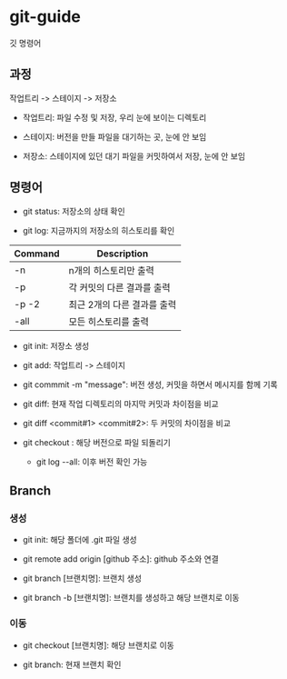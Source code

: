 # git-guide
깃 명령어
## 과정
작업트리 -> 스테이지 -> 저장소
* 작업트리: 파일 수정 및 저장, 우리 눈에 보이는 디렉토리
  
* 스테이지: 버전을 만들 파일을 대기하는 곳, 눈에 안 보임
  
* 저장소: 스테이지에 있던 대기 파일을 커밋하여서 저장, 눈에 안 보임

## 명령어
* git status: 저장소의 상태 확인
  
* git log: 지금까지의 저장소의 히스토리를 확인
  
| Command | Description |
| --- | --- |
| -n | n개의 히스토리만 출력 |
| -p | 각 커밋의 다른 결과를 출력 |
| -p -2 | 최근 2개의 다른 결과를 출력 |
| -all | 모든 히스토리를 출력 |

* git init: 저장소 생성
  
* git add: 작업트리 -> 스테이지
  
* git commmit -m "message": 버전 생성, 커밋을 하면서 메시지를 함께 기록

* git diff: 현재 작업 디렉토리의 마지막 커밋과 차이점을 비교
* git diff <commit#1> <commit#2>: 두 커밋의 차이점을 비교

* git checkout <commit>: 해당 버전으로 파일 되돌리기
  + git log --all: 이후 버전 확인 가능

## Branch
### 생성
* git init: 해당 폴더에 .git 파일 생성

* git remote add origin [github 주소]: github 주소와 연결

* git branch [브랜치명]: 브랜치 생성

* git branch -b [브랜치명]: 브랜치를 생성하고 해당 브랜치로 이동

### 이동
* git checkout [브랜치명]: 해당 브랜치로 이동

* git branch: 현재 브랜치 확인


  
